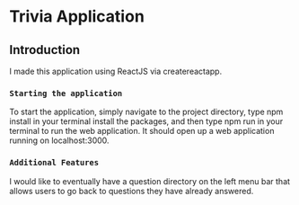 # Trivia Application

## Introduction

I made this application using ReactJS via createreactapp.

### `Starting the application`

To start the application, simply navigate to the project directory, type npm install in your terminal install the packages, and then type npm run in your terminal to run the web application. It should open up a web application running on localhost:3000.

### `Additional Features`

I would like to eventually have a question directory on the left menu bar that allows users to go back to questions they have already answered.
